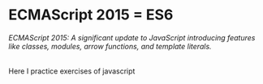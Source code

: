 # ECMAScript 2015 = ES6

###### ECMAScript 2015: A significant update to JavaScript introducing features like classes, modules, arrow functions, and template literals.

Here I practice exercises of javascript